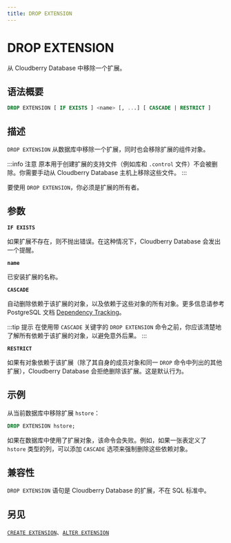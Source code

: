 ```yaml
---
title: DROP EXTENSION
---
```


# DROP EXTENSION

从 Cloudberry Database 中移除一个扩展。

## 语法概要

```sql
DROP EXTENSION [ IF EXISTS ] <name> [, ...] [ CASCADE | RESTRICT ]
```

## 描述

`DROP EXTENSION` 从数据库中移除一个扩展，同时也会移除扩展的组件对象。

:::info 注意
原本用于创建扩展的支持文件（例如库和 `.control` 文件）不会被删除。你需要手动从 Cloudberry Database 主机上移除这些文件。
:::

要使用 `DROP EXTENSION`，你必须是扩展的所有者。 

## 参数

**`IF EXISTS`**

如果扩展不存在，则不抛出错误。在这种情况下，Cloudberry Database 会发出一个提醒。

**`name`**

已安装扩展的名称。

**`CASCADE`**

自动删除依赖于该扩展的对象，以及依赖于这些对象的所有对象。更多信息请参考 PostgreSQL 文档 [Dependency Tracking](https://www.postgresql.org/docs/14/ddl-depend.html)。

:::tip 提示
在使用带 `CASCADE` 关键字的 `DROP EXTENSION` 命令之前，你应该清楚地了解所有依赖于该扩展的对象，以避免意外后果。
:::

**`RESTRICT`**

如果有对象依赖于该扩展（除了其自身的成员对象和同一 `DROP` 命令中列出的其他扩展），Cloudberry Database 会拒绝删除该扩展。这是默认行为。

## 示例

从当前数据库中移除扩展 `hstore`：

```sql
DROP EXTENSION hstore;
```

如果在数据库中使用了扩展对象，该命令会失败。例如，如果一张表定义了 `hstore` 类型的列，可以添加 `CASCADE` 选项来强制删除这些依赖对象。

## 兼容性

`DROP EXTENSION` 语句是 Cloudberry Database 的扩展，不在 SQL 标准中。

## 另见

[`CREATE EXTENSION`](https://github.com/cloudberrydb/cloudberrydb-site/blob/cbdb-doc-validation/docs/sql-stmts/create-extension.md)、[`ALTER EXTENSION`](https://github.com/cloudberrydb/cloudberrydb-site/blob/cbdb-doc-validation/docs/sql-stmts/alter-extension.md)
